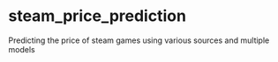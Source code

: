 # steam_price_prediction
Predicting the price of steam games using various sources and multiple models
